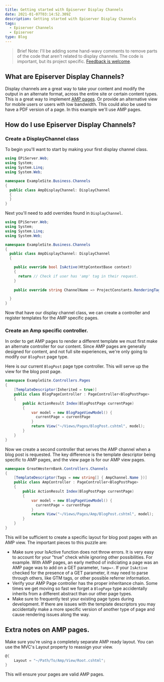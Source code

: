 ```yaml
---
title: Getting started with Episerver Display Channels
date: 2021-01-07T03:14:52.309Z
description: Getting started with Episerver Display Channels
tags:
  - Episerver Channels
  - Episerver
type: Blog
---
```

> Brief Note: I'll be adding some hand-wavy comments to remove parts of the code that aren't related to display channels. The code is important, but its project specific. [Feedback is welcome](https://github.com/Nhawdge/nhawdge-netlify/issues).


## What are Episerver Display Channels?

Display channels are a great way to take your content and modify the output in an alternate format, across the entire site or certain content types. This is a great way to implement [AMP pages](https://amp.dev/). Or provide an alternative view for mobile users or users with low bandwidth. This could also be used to have a PDF version of a page. In this example we'll use AMP pages.

## How do I use Episerver Display Channels?


### Create a DisplayChannel class
To begin you'll want to start by making your first display channel class. 

```csharp
using EPiServer.Web;
using System;
using System.Linq;
using System.Web;

namespace ExampleSite.Business.Channels
{
  public class AmpDisplayChannel: DisplayChannel
  {
  }
}

```

Next you'll need to add overrides found in `DisplayChannel`.

```csharp
using EPiServer.Web;
using System;
using System.Linq;
using System.Web;

namespace ExampleSite.Business.Channels
{
  public class AmpDisplayChannel: DisplayChannel
  {

    public override bool IsActive(HttpContextBase context) 
    {
      return // Check if user has 'amp' tag in their request.
    }
  
    public override string ChannelName => ProjectConstants.RenderingTags.Amp

  }
}

```

Now that have our display channel class, we can create a controller and register templates for the AMP specific pages.

### Create an Amp specific controller.

In order to get AMP pages to render a different template we must first make an alternate controller for our content. Since AMP pages are generally designed for content, and not full site experiences, we're only going to modify our `BlogPost` page type.

Here is our current `BlogPost` page type controller. This will serve up the view for the blog post page.

```csharp
namespace ExampleSite.Controllers.Pages
{
    [TemplateDescriptor(Inherited = true)]
    public class BlogPageController : PageController<BlogPostPage>
    {
        public ActionResult Index(BlogPostPage currentPage)
        {
            var model = new BlogPageViewModel() {
              currentPage = currentPage
            }
            return View("~/Views/Pages/BlogPost.cshtml", model);
        }
    }
}
```

Now we create a second controller that serves the AMP channel when a blog post is requested. The key difference is the template descriptor being specific to AMP pages, and the view page is for our AMP view pages.

```csharp
namespace GreatWesternBank.Controllers.Channels
{
    [TemplateDescriptor(Tags = new string[] { AmpChannel.Name })]
    public class AmpController : PageController<BlogPostPage>
    {
        public ActionResult Index(BlogPostPage currentPage)
        {
            var model = new BlogPageViewModel() {
              currentPage = currentPage
            }
            return View("~/Views/Pages/Amp/BlogPost.cshtml", model);
        }
    }
}
```

This will be sufficient to create a specific layout for blog post pages with an AMP view. The important pieces to this puzzle are:

* Make sure your IsActive function does not throw errors.
It is very easy to account for your "true" check while ignoring other possibilities. 
For example. With AMP pages, an early method of indiciating a page was an AMP page was to add on a GET parameter, `?amp=⚡`. If your `IsActive` checked for the presence of a GET parameter, it may need to parse through others, like GTM tags, or other possible referrer information. 
* Verify your AMP Page controller has the proper inheritance chain. 
Some times we get moving so fast we forget a `BlogPage` type accidentally inherits from a different abstract than our other page types.
* Make sure to frequently test your existing page types during development.
If there are issues with the template descriptors you may accidentally make a more specific version of another type of page and cause rendering issues along the way. 



## Extra notes on AMP pages. 

Make sure you're using a completely separate AMP ready layout. You can use the MVC's Layout property to reassign your view.

```csharp
@{ 
    Layout = "~/Path/To/Amp/View/Root.cshtml";
}
```

This will ensure your pages are valid AMP pages.